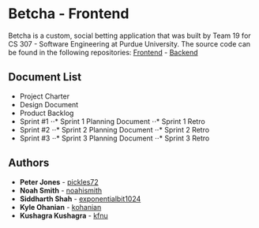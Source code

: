 # Betcha - Frontend

Betcha is a custom, social betting application that was built by Team 19 for CS 307 - Software Engineering at Purdue University. The source code can be found in the following repositories: [Frontend](https://github.com/ThreeOhSeven/Frontend) - [Backend](https://github.com/ThreeOhSeven/Backend)

## Document List
* Project Charter
* Design Document
* Product Backlog
* Sprint #1
⋅⋅* Sprint 1 Planning Document
⋅⋅* Sprint 1 Retro
* Sprint #2
⋅⋅* Sprint 2 Planning Document
⋅⋅* Sprint 2 Retro
* Sprint #3
⋅⋅* Sprint 3 Planning Document
⋅⋅* Sprint 3 Retro


## Authors

* **Peter Jones** - [pickles72](https://github.com/pickles72)
* **Noah Smith** - [noahismith](https://github.com/noahismith)
* **Siddharth Shah** - [exponentialbit1024](https://github.com/exponentialbit1024)
* **Kyle Ohanian** - [kohanian](https://github.com/kohanian)
* **Kushagra Kushagra** - [kfnu](https://github.com/kfnu)
